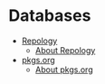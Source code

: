 # Databases

- [Repology](https://repology.org/)
  * [About Repology](https://repology.org/docs/about)
- [pkgs.org](https://pkgs.org/)
  * [About pkgs.org](https://pkgs.org/about/)
